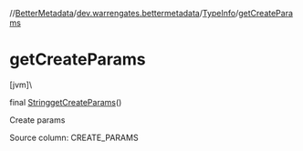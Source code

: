 //[BetterMetadata](../../../index.md)/[dev.warrengates.bettermetadata](../index.md)/[TypeInfo](index.md)/[getCreateParams](get-create-params.md)

# getCreateParams

[jvm]\

final [String](https://docs.oracle.com/javase/8/docs/api/java/lang/String.html)[getCreateParams](get-create-params.md)()

Create params

Source column: CREATE_PARAMS
